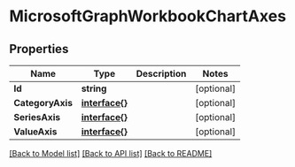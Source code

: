 # MicrosoftGraphWorkbookChartAxes

## Properties

Name | Type | Description | Notes
------------ | ------------- | ------------- | -------------
**Id** | **string** |  | [optional] 
**CategoryAxis** | [**interface{}**](.md) |  | [optional] 
**SeriesAxis** | [**interface{}**](.md) |  | [optional] 
**ValueAxis** | [**interface{}**](.md) |  | [optional] 

[[Back to Model list]](../README.md#documentation-for-models) [[Back to API list]](../README.md#documentation-for-api-endpoints) [[Back to README]](../README.md)


